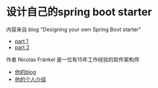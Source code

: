 # 设计自己的spring boot starter

内容来自 blog "Designing your own Spring Boot starter"

- [part 1](https://blog.frankel.ch/designing-your-own-spring-boot-starter-part-1/)
- [part 2](https://blog.frankel.ch/designing-your-own-spring-boot-starter-part-2/)

作者 Nicolas Fränkel 是一位有15年工作经验的软件架构师

- [他的blog](https://blog.frankel.ch)
- [他的个人介绍](https://blog.frankel.ch/me/)







